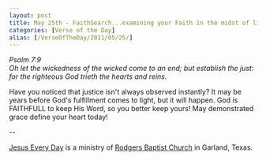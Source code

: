 ```yaml
---
layout: post
title: May 25th - FaithSearch...examining your Faith in the midst of life's
categories: [Verse of the Day]
alias: [/VerseOfTheDay/2011/05/25/]
---
```


_Psalm 7:9  
Oh let the wickedness of the wicked come to an end; but establish
the just: for the righteous God trieth the hearts and reins._

Have you noticed that justice isn't always observed instantly? It
may be years before God's fulfillment comes to light, but it will
happen. God is FAITHFULL to keep His Word, so you better keep yours!
May demonstrated grace define your heart today!

 --

<a href=http://jesuseveryday.net>Jesus Every Day</a> is a ministry of <a href=http://rodgersbaptist.net>Rodgers Baptist Church</a> in Garland, Texas.
